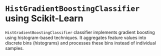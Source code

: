 # `HistGradientBoostingClassifier` using Scikit-Learn

`HistGradientBoostingClassifier` classifier implements gradient boosting using histogram-based techniques. It aggregates feature values into discrete bins (histograms) and processes these bins instead of individual samples.
